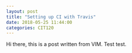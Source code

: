```yaml
---
layout: post
title: "Setting up CI with Travis"
date: 2018-05-25 11:44:00
categories: CIT120
---
```


Hi there, this is a post written from VIM.
Test test.
